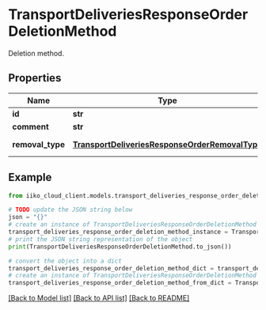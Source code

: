 # TransportDeliveriesResponseOrderDeletionMethod

Deletion method.

## Properties

Name | Type | Description | Notes
------------ | ------------- | ------------- | -------------
**id** | **str** | ID. | 
**comment** | **str** | Comment. | [optional] 
**removal_type** | [**TransportDeliveriesResponseOrderRemovalType**](TransportDeliveriesResponseOrderRemovalType.md) | Write-off type. | 

## Example

```python
from iiko_cloud_client.models.transport_deliveries_response_order_deletion_method import TransportDeliveriesResponseOrderDeletionMethod

# TODO update the JSON string below
json = "{}"
# create an instance of TransportDeliveriesResponseOrderDeletionMethod from a JSON string
transport_deliveries_response_order_deletion_method_instance = TransportDeliveriesResponseOrderDeletionMethod.from_json(json)
# print the JSON string representation of the object
print(TransportDeliveriesResponseOrderDeletionMethod.to_json())

# convert the object into a dict
transport_deliveries_response_order_deletion_method_dict = transport_deliveries_response_order_deletion_method_instance.to_dict()
# create an instance of TransportDeliveriesResponseOrderDeletionMethod from a dict
transport_deliveries_response_order_deletion_method_from_dict = TransportDeliveriesResponseOrderDeletionMethod.from_dict(transport_deliveries_response_order_deletion_method_dict)
```
[[Back to Model list]](../README.md#documentation-for-models) [[Back to API list]](../README.md#documentation-for-api-endpoints) [[Back to README]](../README.md)


